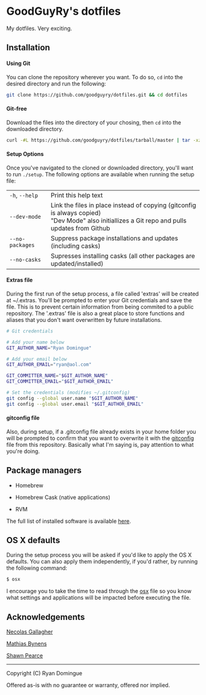 # GoodGuyRy's dotfiles

My dotfiles. Very exciting.

## Installation

#### Using Git

You can clone the repository wherever you want. To do so, ```cd``` into the desired directory and run the following:

```bash
git clone https://github.com/goodguyry/dotfiles.git && cd dotfiles
```

#### Git-free

Download the files into the directory of your chosing, then ```cd``` into the downloaded directory.

```bash
curl -#L https://github.com/goodguyry/dotfiles/tarball/master | tar -xzv --exclude={README.md,LICENSE}
```

#### Setup Options

Once you've navigated to the cloned or downloaded directory, you'll want to run ```./setup```. The following options are available when running the setup file:

<table>
    <tr>
        <td><code>-h</code>, <code>--help</code></td>
        <td>Print this help text</td>
    </tr>
    <tr>
        <td><code>--dev-mode</code></td>
        <td>Link the files in place instead of copying (gitconfig is always copied)<br>"Dev Mode" also initiallizes a Git repo and pulls updates from Github</td>
    </tr>
    <tr>
        <td><code>--no-packages</code></td>
        <td>Suppress package installations and updates (including casks)</td>
    </tr>
    <tr>
        <td><code>--no-casks</code></td>
        <td>Supresses installing casks (all other packages are updated/installed)</td>
    </tr>
</table>

#### Extras file

During the first run of the setup process, a file called 'extras' will be created at ~/.extras. You'll be prompted to enter your Git credentials and save the file. This is to prevent certain information from being commited to a public repository. The '.extras' file is also a great place to store functions and aliases that you don't want overwritten by future installations.

```bash
# Git credentials

# Add your name below
GIT_AUTHOR_NAME="Ryan Domingue"

# Add your email below
GIT_AUTHOR_EMAIL="ryan@aol.com"

GIT_COMMITTER_NAME="$GIT_AUTHOR_NAME"
GIT_COMMITTER_EMAIL="$GIT_AUTHOR_EMAIL"

# Set the credentials (modifies ~/.gitconfig)
git config --global user.name "$GIT_AUTHOR_NAME"
git config --global user.email "$GIT_AUTHOR_EMAIL"
```

#### gitconfig file

Also, during setup, if a .gitconfig file already exists in your home folder you will be prompted to confirm that you want to overwrite it with the [gitconfig](https://github.com/goodguyry/dotfiles/edit/master/gitconfig) file from this repository. Basically what I'm saying is, pay attention to what you're doing.

## Package managers

- Homebrew

- Homebrew Cask (native applications)

- RVM

The full list of installed software is available [here](http://github.com/goodguyry/dotfiles/blob/master/lib/software_list.md).

## OS X defaults

During the setup process you will be asked if you'd like to apply the OS X defaults. You can also apply them independently, if you'd rather, by running the following command:

```bash
$ osx
```

I encourage you to take the time to read through the [osx](http://github.com/goodguyry/dotfiles/blob/master/bin/osx) file so you know what settings and applications will be impacted before executing the file.

## Acknowledgements

[Necolas Gallagher](http://github.com/necolas/dotfiles)

[Mathias Bynens](http://github.com/mathiasbynens/dotfiles)

[Shawn Pearce](https://github.com/spearce/)

---

Copyright (C) Ryan Domingue

Offered as-is with no guarantee or warranty, offered nor implied.
